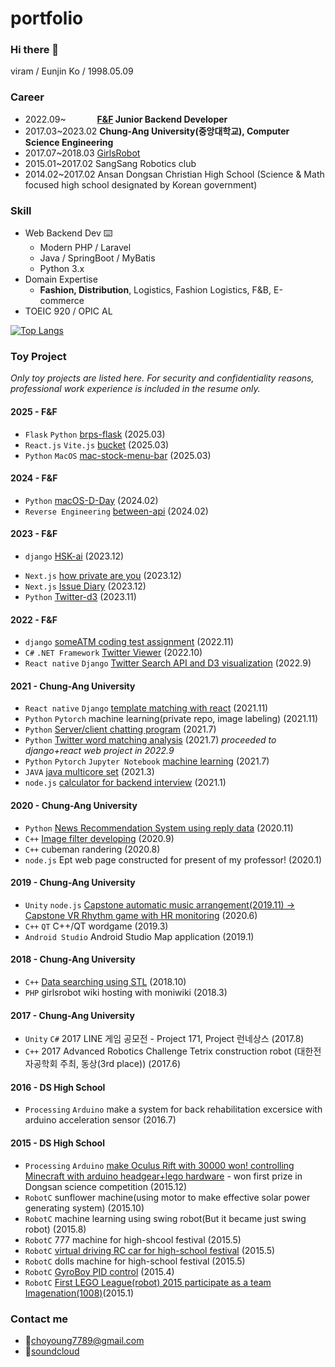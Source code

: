 # portfolio

### Hi there 👋
viram / Eunjin Ko / 1998.05.09

### Career
- 2022.09~ &emsp;&emsp;&emsp; **[F&F](https://www.fnf.co.kr/pages/main/main.php) Junior Backend Developer**<!-- - 2017.03~2023.02 **[ZeroPage CAU Computer Engineering club](https://zeropage.org)** -->
- 2017.03~2023.02 **Chung-Ang University(중앙대학교), Computer Science Engineering**
- 2017.07~2018.03 [GirlsRobot](https://www.facebook.com/GirlsRobot/)<!-- - 2017.07~2017.08 CAU summer vacation internship program - [Co. Edupang](https://edupang.com) --><!-- - 2017.03~2017.08 CIEN CAU Computer Game Engineering club --><!-- - 2017.03~2017.08 **CHIRO CAU Robotics club** -->
- 2015.01~2017.02 SangSang Robotics club
- 2014.02~2017.02 Ansan Dongsan Christian High School (Science & Math focused high school designated by Korean government) 

### Skill
- Web Backend Dev ⌨️
  - Modern PHP / Laravel
  - Java / SpringBoot / MyBatis
  - Python 3.x
- Domain Expertise
  - **Fashion, Distribution**, Logistics, Fashion Logistics, F&B, E-commerce
- TOEIC 920 / OPIC AL

[![Top Langs](https://github-readme-stats.vercel.app/api/top-langs/?username=v1r4m)](https://github.com/anuraghazra/github-readme-stats)

### Toy Project
*Only toy projects are listed here. For security and confidentiality reasons, professional work experience is included in the resume only.*
#### 2025 - F&F
- `Flask` `Python` [brps-flask](https://github.com/v1r4m/brps-flask) (2025.03)
- `React.js` `Vite.js` [bucket](https://github.com/v1r4m/bucket) (2025.03)
- `Python` `MacOS` [mac-stock-menu-bar](https://github.com/v1r4m/mac-stock-menu-bar) (2025.03)
#### 2024 - F&F
- `Python` [macOS-D-Day](https://github.com/v1r4m/macOS-D-Day) (2024.02)
- `Reverse Engineering` [between-api](https://github.com/v1r4m/between-api) (2024.02)
#### 2023 - F&F
- `django` [HSK-ai](https://github.com/v1r4m/HSK-ai) (2023.12)
<!-- - `Next.js` [big random playlist for soundcloud](https://github.com/v1r4m/big-random-playlist-for-soundcloud) (2023.12) -->
- `Next.js` [how private are you](https://github.com/v1r4m/how-private-are-you) (2023.12)
- `Next.js` [Issue Diary](https://diary-two.vercel.app/eunjinkosilver) (2023.12)
- `Python` [Twitter-d3](https://github.com/v1r4m/twitter-d3) (2023.11)
#### 2022 - F&F
- `django` [someATM coding test assignment](https://github.com/v1r4m/someATM) (2022.11)
- `C#` `.NET Framework` [Twitter Viewer](https://github.com/v1r4m/tt) (2022.10)
- `React native` `Django` [Twitter Search API and D3 visualization](https://github.com/v1r4m/NLP) (2022.9)
#### 2021 - Chung-Ang University
- `React native` `Django` [template matching with react](https://www.youtube.com/watch?v=Hj0yWGxVoQQ) (2021.11)
- `Python` `Pytorch` machine learning(private repo, image labeling) (2021.11)
- `Python` [Server/client chatting program](https://github.com/v1r4m/goodbye/blob/main/2021.md#20218) (2021.7)
- `Python` [Twitter word matching analysis](https://github.com/v1r4m/goodbye/blob/main/2021.md#20216) (2021.7)  *proceeded to django+react web project in 2022.9*
- `Python` `Pytorch` `Jupyter Notebook` [machine learning](https://github.com/v1r4m/MLmd) (2021.7)
- `JAVA` [java multicore set](https://github.com/v1r4m/goodbye/blob/main/2021.md#20213) (2021.3)
- `node.js` [calculator for backend interview](https://github.com/v1r4m/cal) (2021.1)
#### 2020 - Chung-Ang University
- `Python` [News Recommendation System using reply data](https://github.com/kevinOriginal/news-recommender) (2020.11)
- `C++` [Image filter developing](https://github.com/v1r4m/DIP) (2020.9)
- `C++` cubeman randering (2020.8)
- `node.js` Ept web page constructed for present of my professor! (2020.1)
#### 2019 - Chung-Ang University
- `Unity` `node.js` [Capstone automatic music arrangement(2019.11) -> Capstone VR Rhythm game with HR monitoring](https://github.com/v1r4m/VRfit) (2020.6)
- `C++` `QT` C++/QT wordgame (2019.3)
- `Android Studio` Android Studio Map application (2019.1)
#### 2018 - Chung-Ang University
- `C++` [Data searching using STL](https://github.com/v1r4m/STL-test) (2018.10)
- `PHP` girlsrobot wiki hosting with moniwiki (2018.3)
#### 2017 - Chung-Ang University
- `Unity` `C#` 2017 LINE 게임 공모전 - Project 171, Project 런네상스 (2017.8)
- `C++` 2017 Advanced Robotics Challenge Tetrix construction robot (대한전자공학회 주최, 동상(3rd place)) (2017.6) 
#### 2016 - DS High School
- `Processing` `Arduino` make a system for back rehabilitation excersice with arduino acceleration sensor (2016.7)
#### 2015 - DS High School
- `Processing` `Arduino` [make Oculus Rift with 30000 won! controlling Minecraft with arduino headgear+lego hardware](https://github.com/v1r4m/arduino-oculus) - won first prize in Dongsan science competition (2015.12)
- `RobotC` sunflower machine(using motor to make effective solar power generating system) (2015.10)
- `RobotC` machine learning using swing robot(But it became just swing robot) (2015.8)
- `RobotC` 777 machine for high-shcool festival (2015.5)
- `RobotC` [virtual driving RC car for high-school festival](https://github.com/v1r4m/robots_highschool/blob/main/README.md) (2015.5)
- `RobotC` dolls machine for high-school festival (2015.5)
- `RobotC` [GyroBoy PID control](https://youtu.be/yi1JBCeA_nA) (2015.4)
- `RobotC` [First LEGO League(robot) 2015 participate as a team Imagenation(1008)](https://github.com/v1r4m/fll2015/blob/main/KRC_Team%20Paper%201008%20Imagination.pdf)(2015.1)
 
<!-- ### retrospective
 - [2021](https://github.com/v1r4m/goodbye/blob/main/2021.md)  -->
<!--![Anurag's github stats](https://github-readme-stats.vercel.app/api?username=v1r4m)-->

<!-- ### As a Developer...
1. Do not fear a change
2. Enjoy learning new things
3. Globally communicate, open everything in English
4. Believe engineering is about always seeking better solutions -->

### Contact me
 - 📧choyoung7789@gmail.com
 - 🎹[soundcloud](https://soundcloud.com/v1r4m)

